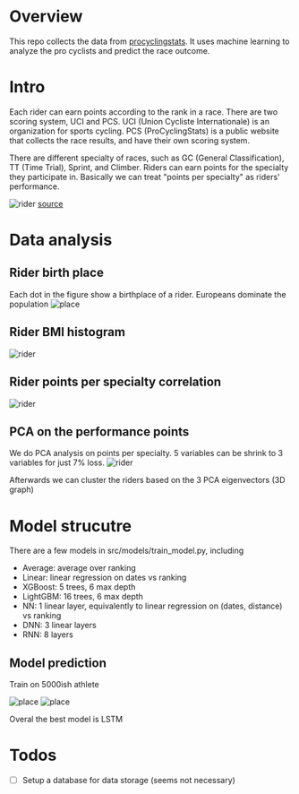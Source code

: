 # Overview

This repo collects the data from [procyclingstats](https://www.procyclingstats.com/rankings.php).
It uses machine learning to analyze the pro cyclists and predict the race outcome.


# Intro
Each rider can earn points according to the rank in a race. There are two scoring system, UCI and PCS.
UCI (Union Cycliste Internationale) is an organization for sports cycling. PCS (ProCyclingStats) is a public website that collects the race results, and have their own scoring system.

There are different specialty of races, such as GC (General Classification), TT (Time Trial), Sprint, and Climber. Riders can earn points for the specialty they participate in. Basically we can treat "points per specialty" as riders' performance.

![rider](./reports/figures/Wout%20van%20Aert.png)
[source](https://www.procyclingstats.com/rider/wout-van-aert)


# Data analysis

## Rider birth place
Each dot in the figure show a birthplace of a rider. Europeans dominate the population
![place](./reports/figures/birth_places_map.png)

## Rider BMI histogram
![rider](./reports/figures/BMI_hist.png)


## Rider points per specialty correlation
![rider](./reports/figures/corr_matrix.png)

## PCA on the performance points
We do PCA analysis on points per specialty. 5 variables can be shrink to 3 variables for just 7% loss.
![rider](./reports/figures/riders_points_pca_eigenvectors.png)

Afterwards we can cluster the riders based on the 3 PCA eigenvectors (3D graph)

<!-- seems not to work -->
<head>
  <link rel="import" href="./reports/figures/riders_PCA.html">
</head>


# Model strucutre
There are a few models in src/models/train_model.py, including

- Average: average over ranking
- Linear: linear regression on dates vs ranking
- XGBoost: 5 trees, 6 max depth
- LightGBM: 16 trees, 6 max depth
- NN: 1 linear layer, equivalently to linear regression on (dates, distance) vs ranking
- DNN: 3 linear layers
- RNN: 8 layers


## Model prediction
Train on 5000ish athlete

![place](./reports/figures/MAE_hist.png)
![place](./reports/figures/MAE_MeanStd.png)

Overal the best model is LSTM


# Todos
- [ ] Setup a database for data storage (seems not necessary)